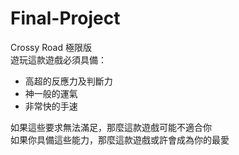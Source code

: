 # Final-Project

Crossy Road 極限版  
遊玩這款遊戲必須具備：  

- 高超的反應力及判斷力
- 神一般的運氣
- 非常快的手速

如果這些要求無法滿足，那麼這款遊戲可能不適合你  
如果你具備這些能力，那麼這款遊戲或許會成為你的最愛
